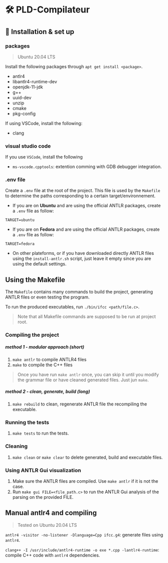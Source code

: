 # 🛠 PLD-Compilateur

## 🚧 Installation & set up

### packages

> Ubuntu 20.04 LTS

Install the following packages through `apt get install <package>`.

* antlr4
* libantlr4-runtime-dev
* openjdk-11-jdk
* g++
* uuid-dev
* unzip
* cmake
* pkg-config

If using VSCode, install the following:

* clang

### visual studio code

If you use `VSCode`, install the following

* `ms-vscode.cpptools`: extention comming with GDB debugger integration.

### .env file

Create a `.env` file at the root of the project. This file is used by the `Makefile` to determine the paths corresponding to a certain target/environnement.

* If you are on **Ubuntu** and are using the official ANTLR packages, create a `.env` file as follow:

```shell
TARGET=ubuntu
```

* If you are on **Fedora** and are using the official ANTLR packages, create a `.env` file as follow:

```shell
TARGET=fedora
```

* On other plateforms, or if you have downloaded directly ANTLR files using the `install-antlr.sh` script, just leave it empty since you are using the default settings.

## Using the Makefile

The `Makefile` contains many commands to build the project, generating ANTLR files or even testing the program.

To run the produced executables, run `./bin/ifcc <path/file.c>`.

> Note that all Makefile commands are supposed to be run at project root.

### Compiling the project

##### method 1 - modular approach (short)

1. `make antlr` to compile ANTLR4 files
2. `make` to compile the C++ files

> Once you have run `make antlr` once, you can skip it until you modify the grammar file or have cleaned generated files. Just jun `make`.

##### method 2 - clean, generate, build (long)

1. `make rebuild` to clean, regenerate ANTLR file the recompiling the executable.

### Running the tests

1. `make tests` to run the tests.

### Cleaning

1. `make clean` or `make clear` to delete generated, build and executable files.

### Using ANTLR Gui visualization

1. Make sure the ANTLR files are compiled. Use `make antlr` if it is not the case.
2. Run `make gui FILE=<file_path.c>` to run the ANTLR Gui analysis of the parsing on the provided FILE.

## Manual antlr4 and compiling

> Tested on Ubuntu 20.04 LTS

`antlr4 -visitor -no-listener -Dlanguage=Cpp ifcc.g4`: generate files using `antlr4`.

`clang++ -I /usr/include/antlr4-runtime -o exe *.cpp -lantlr4-runtime`: compile C++ code with `antlr4` dependencies.
